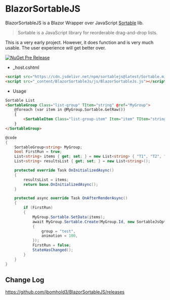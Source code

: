 # BlazorSortableJS

BlazorSortableJS is a Blazor Wrapper over JavaScript [Sortable](https://github.com/SortableJS/Sortable) lib.

>Sortable is a JavaScript library for reorderable drag-and-drop lists.

This is a very early project. However, it does function and is very much usable. The user experience will get better over.

[![NuGet Pre Release](https://img.shields.io/nuget/vpre/BlazorSortableJS.svg)](https://www.nuget.org/packages/BlazorSortableJS/)
- _host.cshtml
``` html 
<script src="https://cdn.jsdelivr.net/npm/sortablejs@latest/Sortable.min.js"></script>
<script src="_content/BlazorSortableJs/js/BlazorSortableJs.js"></script>
```
-  Usage
``` html
Sortable List
<SortableGroup Class="list-group" TItem="string" @ref="MyGroup">
    @foreach (var item in @MyGroup.Sortable.GetRaw())
    {
        <SortableItem Class="list-group-item" Item="item" TItem="string">@item.Data</SortableItem>
    }
</SortableGroup>
```    
``` c#
@code
{
    SortableGroup<string> MyGroup;
    bool FirstRun = true;
    List<string> items { get; set; } = new List<string> { "T1", "T2", "T3" };
    List<string> resultsList { get; set; } = new List<string>();

    protected override Task OnInitializedAsync()
    {
        resultsList = items;
        return base.OnInitializedAsync();
    }

    protected async override Task OnAfterRenderAsync()
    {
        if (FirstRun)
        {
            MyGroup.Sortable.SetData(items);
            await MyGroup.Sortable.Create(MyGroup.Id, new SortableJsOptions
            {
                group = "test",
                animation = 100,
            });         
            FirstRun = false;
            StateHasChanged();
        }
    }
}
```

## Change Log
https://github.com/jbomhold3/BlazorSortableJS/releases

